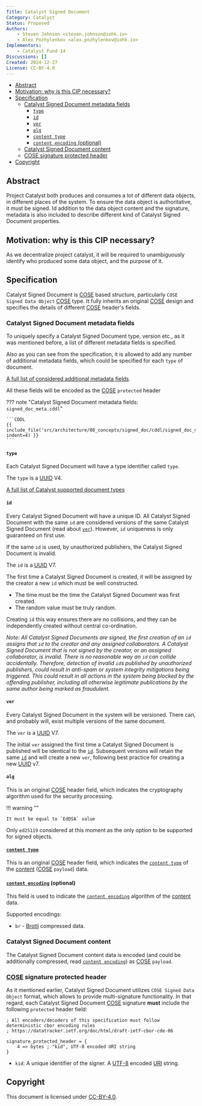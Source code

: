 ```yaml
---
Title: Catalyst Signed Document
Category: Catalyst
Status: Proposed
Authors:
    - Steven Johnson <steven.johnson@iohk.io>
    - Alex Pozhylenkov <alex.pozhylenkov@iohk.io>
Implementors:
    - Catalyst Fund 14
Discussions: []
Created: 2024-12-27
License: CC-BY-4.0
---
```


* [Abstract](#abstract)
* [Motivation: why is this CIP necessary?](#motivation-why-is-this-cip-necessary)
* [Specification](#specification)
  * [Catalyst Signed Document metadata fields](#catalyst-signed-document-metadata-fields)
    * [`type`](#type)
    * [`id`](#id)
    * [`ver`](#ver)
    * [`alg`](#alg)
    * [`content type`](#content-type)
    * [`content encoding` (optional)](#content-encoding-optional)
  * [Catalyst Signed Document content](#catalyst-signed-document-content)
  * [COSE signature protected header](#cose-signature-protected-header)
* [Copyright](#copyright)

## Abstract

Project Catalyst both produces and consumes a lot of different data objects,
in different places of the system.
To ensure the data object is authoritative, it must be signed.
Id addition to the data object content and the signature, metadata is also included
to describe different kind of Catalyst Signed Document properties.

## Motivation: why is this CIP necessary?

As we decentralize project catalyst, it will be required to unambiguously identify who produced some
data object, and the purpose of it.

## Specification

Catalyst Signed Document is [COSE] based structure, particularly `COSE Signed Data Object` [COSE] type.
It fully inherits an original [COSE] design and specifies the details of different [COSE] header's fields.

### Catalyst Signed Document metadata fields

To uniquely specify a Catalyst Signed Document type, version etc., as it was mentioned before,
a list of different metadata fields is specified.

Also as you can see from the specification,
it is allowed to add any number of additional metadata fields, which could be specified for each `type` of document.

[A full list of considered additional metadata fields](./meta.md).

All these fields will be encoded as the [COSE] `protected` header

<!-- markdownlint-disable max-one-sentence-per-line code-block-style -->
??? note "Catalyst Signed Document metadata fields: `signed_doc_meta.cddl`"

    ```CDDL
    {{ include_file('src/architecture/08_concepts/signed_doc/cddl/signed_doc_meta.cddl', indent=4) }}
    ```
<!-- markdownlint-enable max-one-sentence-per-line code-block-style -->

#### `type`

Each Catalyst Signed Document will have a type identifier called `type`.

The `type` is a [UUID] V4.

[A full list of Catalyst supported document types](./types.md)

#### `id`

Every Catalyst Signed Document will have a unique ID.
All Catalyst Signed Document with the same `id` are considered versions of the same Catalyst Signed Document
(read about [`ver`](#ver)).
However, `id` uniqueness is only guaranteed on first use.

If the same `id` is used, by unauthorized publishers, the Catalyst Signed Document is invalid.

The `id` is a [UUID] V7.

The first time a Catalyst Signed Document is created, it will be assigned by the creator a new `id` which must
be well constructed.

* The time must be the time the Catalyst Signed Document was first created.
* The random value must be truly random.

Creating `id` this way ensures there are no collisions, and they can be independently created without central co-ordination.

*Note: All Catalyst Signed Documents are signed,
the first creation of an `id` assigns that `id` to the creator and any assigned collaborators.
A Catalyst Signed Document that is not signed by the creator, or an assigned collaborator, is invalid.
There is no reasonable way an `id` can collide accidentally.
Therefore, detection of invalid `id`s published by unauthorized publishers, could result in anti-spam
or system integrity mitigations being triggered.
This could result in all actions in the system being blocked by the offending publisher,
including all otherwise legitimate publications by the same author being marked as fraudulent.*

#### `ver`

Every Catalyst Signed Document in the system will be versioned.
There can, and probably will, exist multiple versions of the same document.

The `ver` is a [UUID] V7.

The initial `ver` assigned the first time a Catalyst Signed Document is published will be identical to the [`id`](#id).
Subsequent versions will retain the same [`id`](#id) and will create a new `ver`,
following best practice for creating a new [UUID] v7.

#### `alg`

This is an original [COSE] header field,
which indicates the cryptography algorithm used for the security processing.

<!-- markdownlint-disable max-one-sentence-per-line -->
!!! warning ""

    It must be equal to `EdDSA` value
<!-- markdownlint-enable max-one-sentence-per-line -->

Only `ed25119` considered at this moment as the only option to be supported for signed objects.

#### [`content type`](https://developer.mozilla.org/en-US/docs/Web/HTTP/Headers/Content-Type)

This is an original [COSE] header field,
which indicates the [`content type`](https://developer.mozilla.org/en-US/docs/Web/HTTP/Headers/Content-Type)
of the [content](#catalyst-signed-document-content) ([COSE] `payload`) data.

#### [`content encoding`](https://developer.mozilla.org/en-US/docs/Web/HTTP/Headers/Content-Encoding) (optional)

This field is used to indicate the [`content encoding`](https://developer.mozilla.org/en-US/docs/Web/HTTP/Headers/Content-Encoding)
algorithm of the [content](#catalyst-signed-document-content) data.

Supported encodings:

* `br` - [Brotli] compressed data.

### Catalyst Signed Document content

The Catalyst Signed Document content data is encoded (and could be additionally compressed,
read [`content encoding`](#content-encoding-optional)) as [COSE] `payload`.

### [COSE] signature protected header

As it mentioned earlier, Catalyst Signed Document utilizes `COSE Signed Data Object` format,
which allows to provide multi-signature functionality.
In that regard,
each Catalyst Signed Document [COSE] signature **must** include the following `protected` header field:

<!-- markdownlint-disable code-block-style -->
```CDDL
; All encoders/decoders of this specification must follow deterministic cbor encoding rules
; https://datatracker.ietf.org/doc/html/draft-ietf-cbor-cde-06

signature_protected_header = {
    4 => bytes ; "kid", UTF-8 encoded URI string
}
```
<!-- markdownlint-enable code-block-style -->

* `kid`: A unique identifier of the signer.
  A [UTF-8] encoded [URI] string.

## Copyright

This document is licensed under [CC-BY-4.0](https://creativecommons.org/licenses/by/4.0/legalcode).

[Brotli]: https://datatracker.ietf.org/doc/html/rfc7932
[UTF-8]: https://datatracker.ietf.org/doc/html/rfc3629
[URI]: https://datatracker.ietf.org/doc/html/rfc3986
[COSE]: https://datatracker.ietf.org/doc/html/rfc9052
[UUID]: https://www.rfc-editor.org/rfc/rfc9562.html
